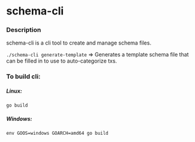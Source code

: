 # schema-cli

### Description
schema-cli is a cli tool to create and manage schema files.

`./schema-cli generate-template` => Generates a template schema file that can be filled in to use to auto-categorize txs.

### To build cli:
##### Linux:
`go build`

##### Windows:
`env GOOS=windows GOARCH=amd64 go build`